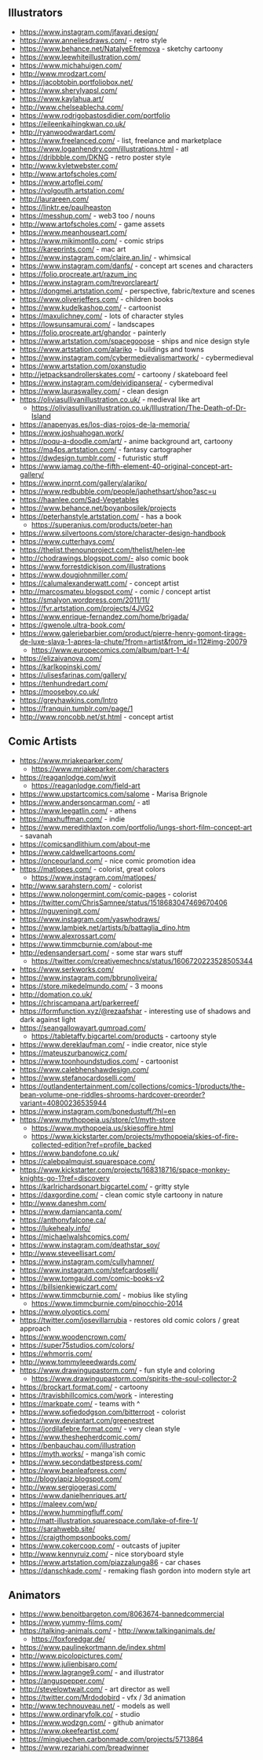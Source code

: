 ## Illustrators

- https://www.instagram.com/jfavari.design/
- https://www.anneliesdraws.com/ - retro style
- https://www.behance.net/NatalyeEfremova - sketchy cartoony
- https://www.leewhiteillustration.com/
- https://www.michahuigen.com/
- http://www.mrodzart.com/
- https://jacobtobin.portfoliobox.net/
- https://www.sherylyapsl.com/
- https://www.kaylahua.art/
- http://www.chelseablecha.com/
- https://www.rodrigobastosdidier.com/portfolio
- https://eileenkaihingkwan.co.uk/
- http://ryanwoodwardart.com/
- https://www.freelanced.com/ - list, freelance and marketplace
- https://www.loganhendry.com/illustrations.html - atl
- https://dribbble.com/DKNG - retro poster style
- http://www.kyletwebster.com/
- http://www.artofscholes.com/
- https://www.artoflei.com/
- https://volgoutlh.artstation.com/
- http://laurareen.com/
- https://linktr.ee/paulheaston
- https://messhup.com/ - web3 too / nouns
- http://www.artofscholes.com/ - game assets
- https://www.meanhouseart.com/
- https://www.mikimontllo.com/ - comic strips
- https://kareprints.com/ - mac art
- https://www.instagram.com/claire.an.lin/ - whimsical
- https://www.instagram.com/danfs/ - concept art scenes and characters
- https://folio.procreate.art/razum_inc
- https://www.instagram.com/trevorclareart/
- https://dongmei.artstation.com/ - perspective, fabric/texture and scenes
- https://www.oliverjeffers.com/ - children books
- https://www.kudelkashop.com/ - cartoonist
- https://maxulichney.com/ - lots of character styles
- https://lowsunsamurai.com/ - landscapes
- https://folio.procreate.art/ghandor - painterly
- https://www.artstation.com/spacegooose - ships and nice design style
- https://www.artstation.com/alariko - buildings and towns
- https://www.instagram.com/cybermedievalismartwork/ - cybermedieval
- https://www.artstation.com/oxanstudio
- http://jetpacksandrollerskates.com/ - cartoony / skateboard feel
- https://www.instagram.com/deividipansera/ - cybermedival
- https://www.lauraswalley.com/ - clean design
- https://oliviasullivanillustration.co.uk/ - medieval like art
  - https://oliviasullivanillustration.co.uk/Illustration/The-Death-of-Dr-Island
- https://anapenyas.es/los-dias-rojos-de-la-memoria/
- https://www.joshuahogan.work/
- https://poqu-a-doodle.com/art/ - anime background art, cartoony
- https://ma4ps.artstation.com/ - fantasy cartographer
- https://dwdesign.tumblr.com/ - futuristic stuff
- https://www.iamag.co/the-fifth-element-40-original-concept-art-gallery/
- https://www.inprnt.com/gallery/alariko/
- https://www.redbubble.com/people/japhethsart/shop?asc=u
- https://haanlee.com/Sad-Vegetables
- https://www.behance.net/boyanbosilek/projects
- https://peterhanstyle.artstation.com/ - has a book 
  - https://superanius.com/products/peter-han
- https://www.silvertoons.com/store/character-design-handbook
- https://www.cutterhays.com/
- https://thelist.thenounproject.com/thelist/helen-lee
- http://chodrawings.blogspot.com/- also comic book
- https://www.forrestdickison.com/illustrations
- https://www.dougjohnmiller.com/
- https://calumalexanderwatt.com/ - concept artist
- http://marcosmateu.blogspot.com/ - comic / concept artist
- https://smalyon.wordpress.com/2011/11/
- https://fvr.artstation.com/projects/4JVG2
- https://www.enrique-fernandez.com/home/brigada/
- https://gwenole.ultra-book.com/
- https://www.galeriebarbier.com/product/pierre-henry-gomont-tirage-de-luxe-slava-1-apres-la-chute/?from=artist&from_id=112#img-20079
  - https://www.europecomics.com/album/part-1-4/
- https://elizaivanova.com/
- https://karlkopinski.com/
- https://ulisesfarinas.com/gallery/
- https://tenhundredart.com/
- https://mooseboy.co.uk/
- https://greyhawkins.com/Intro
- https://franquin.tumblr.com/page/1
- http://www.roncobb.net/st.html - concept artist

## Comic Artists

- https://www.mrjakeparker.com/
  - https://www.mrjakeparker.com/characters
- https://reaganlodge.com/wyit
  - https://reaganlodge.com/field-art
- https://www.upstartcomics.com/salome - Marisa Brignole
- https://www.andersoncarman.com/ - atl
- https://www.leegatlin.com/ - athens
- https://maxhuffman.com/ - indie
- https://www.meredithlaxton.com/portfolio/lungs-short-film-concept-art - savanah
- https://comicsandlithium.com/about-me
- https://www.caldwellcartoons.com/
- https://onceourland.com/ - nice comic promotion idea
- https://matlopes.com/ - colorist, great colors
  - https://www.instagram.com/matlopes/
- http://www.sarahstern.com/ - colorist
- https://www.nolongermint.com/comic-pages - colorist
- https://twitter.com/ChrisSamnee/status/1518683047469670406
- https://nguyeningit.com/
- https://www.instagram.com/yaswhodraws/
- https://www.lambiek.net/artists/b/battaglia_dino.htm
- https://www.alexrossart.com/
- https://www.timmcburnie.com/about-me
- http://edensandersart.com/ - some star wars stuff
  - https://twitter.com/creativemechncs/status/1606720223528505344
- https://www.serkworks.com/
- https://www.instagram.com/bbrunoliveira/
- https://store.mikedelmundo.com/ - 3 moons
- http://domation.co.uk/
- https://chriscampana.art/parkerreef/
- https://formfunction.xyz/@rezaafshar - interesting use of shadows and dark against light
- https://seangallowayart.gumroad.com/
  - https://tabletaffy.bigcartel.com/products - cartoony style
- https://www.dereklaufman.com/ - indie creator, nice style
- https://mateuszurbanowicz.com/
- https://www.toonhoundstudios.com/ - cartoonist
- https://www.calebhenshawdesign.com/
- https://www.stefanocardoselli.com/
- https://outlandentertainment.com/collections/comics-1/products/the-bean-volume-one-riddles-shrooms-hardcover-preorder?variant=40800236535944
- https://www.instagram.com/bonedustuff/?hl=en
- https://www.mythopoeia.us/store/c1/myth-store
  - https://www.mythopoeia.us/skiesoffire.html
  - https://www.kickstarter.com/projects/mythopoeia/skies-of-fire-collected-edition?ref=profile_backed
- https://www.bandofone.co.uk/
- https://calebpalmquist.squarespace.com/
- https://www.kickstarter.com/projects/168318716/space-monkey-knights-go-1?ref=discovery
- https://karlrichardsonart.bigcartel.com/ - gritty style
- https://daxgordine.com/ - clean comic style cartoony in nature
- http://www.daneshm.com/
- https://www.damiancanta.com/
- https://anthonyfalcone.ca/
- https://lukehealy.info/
- https://michaelwalshcomics.com/
- https://www.instagram.com/deathstar_soy/
- http://www.steveellisart.com/
- https://www.instagram.com/cullyhamner/
- https://www.instagram.com/stefcardoselli/
- https://www.tomgauld.com/comic-books-v2
- https://billsienkiewiczart.com/
- https://www.timmcburnie.com/ - mobius like styling
  - https://www.timmcburnie.com/pinocchio-2014
- https://www.olyoptics.com/ 
- https://twitter.com/josevillarrubia - restores old comic colors / great approach
- https://www.woodencrown.com/
- https://super75studios.com/colors/
- https://whmorris.com/
- http://www.tommyleeedwards.com/
- https://www.drawingupastorm.com/ - fun style and coloring
  - https://www.drawingupastorm.com/spirits-the-soul-collector-2
- https://brockart.format.com/ - cartoony
- https://travisbhillcomics.com/work - interesting
- https://markpate.com/ - teams with ^
- https://www.sofiedodgson.com/bitterroot - colorist
- https://www.deviantart.com/greenestreet
- https://jordilafebre.format.com/ - very clean style 
- https://www.theshepherdcomic.com/
- https://benbauchau.com/illustration
- https://myth.works/ - manga'ish comic
- https://www.secondatbestpress.com/ 
- https://www.beanleafpress.com/
- http://blogylapiz.blogspot.com/
- http://www.sergiogerasi.com/
- https://www.danielhenriques.art/
- https://maleev.com/wp/
- https://www.hummingfluff.com/
- http://matt-illustration.squarespace.com/lake-of-fire-1/
- https://sarahwebb.site/
- https://craigthompsonbooks.com/
- https://www.cokercoop.com/ - outcasts of jupiter
- http://www.kennyruiz.com/ - nice storyboard style
- https://www.artstation.com/piazzalunga86 - car chases
- https://danschkade.com/ - remaking flash gordon into modern style art

## Animators

- https://www.benoitbargeton.com/8063674-bannedcommercial
- https://www.yummy-films.com/
- https://talking-animals.com/ - http://www.talkinganimals.de/
  - https://foxforedgar.de/
- https://www.paulinekortmann.de/index.shtml
- http://www.picolopictures.com/
- https://www.julienbisaro.com/
- https://www.lagrange9.com/ - and illustrator
- https://anguspepper.com/
- http://stevelowtwait.com/ - art director as well
- https://twitter.com/Mrdodobird - vfx / 3d animation
- http://www.technouveau.net/ - models as well
- https://www.ordinaryfolk.co/ - studio
- https://www.wodzgn.com/ - github animator
- https://www.okeefeartist.com/
- https://mingjuechen.carbonmade.com/projects/5713864
- https://www.rezariahi.com/breadwinner